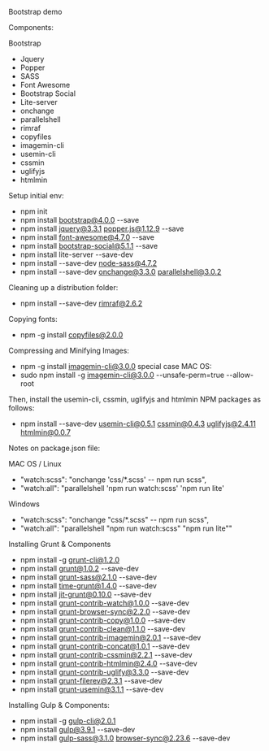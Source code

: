 Bootstrap demo

Components:

Bootstrap
- Jquery
- Popper
- SASS
- Font Awesome
- Bootstrap Social
- Lite-server
- onchange
- parallelshell
- rimraf
- copyfiles
- imagemin-cli
- usemin-cli
- cssmin
- uglifyjs
- htmlmin

Setup initial env:
- npm init
- npm install bootstrap@4.0.0 --save
- npm install jquery@3.3.1 popper.js@1.12.9 --save
- npm install font-awesome@4.7.0 --save
- npm install bootstrap-social@5.1.1 --save
- npm install lite-server --save-dev
- npm install --save-dev node-sass@4.7.2
- npm install --save-dev onchange@3.3.0 parallelshell@3.0.2

Cleaning up a distribution folder:
- npm install --save-dev rimraf@2.6.2

Copying fonts:
- npm -g install copyfiles@2.0.0

Compressing and Minifying Images:
- npm -g install imagemin-cli@3.0.0
special case MAC OS:
- sudo npm install -g imagemin-cli@3.0.0 --unsafe-perm=true --allow-root

Then, install the usemin-cli, cssmin, uglifyjs and htmlmin NPM packages as follows:
- npm install --save-dev usemin-cli@0.5.1 cssmin@0.4.3 uglifyjs@2.4.11 htmlmin@0.0.7

Notes on package.json file:

MAC OS / Linux
- "watch:scss": "onchange 'css/*.scss' -- npm run scss",
- "watch:all": "parallelshell 'npm run watch:scss' 'npm run lite'

Windows
- "watch:scss": "onchange \"css/*.scss\" -- npm run scss",   
- "watch:all": "parallelshell \"npm run watch:scss\" \"npm run lite\""

Installing Grunt & Components
- npm install -g grunt-cli@1.2.0
- npm install grunt@1.0.2 --save-dev
- npm install grunt-sass@2.1.0 --save-dev
- npm install time-grunt@1.4.0 --save-dev
- npm install jit-grunt@0.10.0 --save-dev
- npm install grunt-contrib-watch@1.0.0 --save-dev
- npm install grunt-browser-sync@2.2.0 --save-dev
- npm install grunt-contrib-copy@1.0.0 --save-dev
- npm install grunt-contrib-clean@1.1.0 --save-dev
- npm install grunt-contrib-imagemin@2.0.1 --save-dev
- npm install grunt-contrib-concat@1.0.1 --save-dev
- npm install grunt-contrib-cssmin@2.2.1 --save-dev
- npm install grunt-contrib-htmlmin@2.4.0 --save-dev
- npm install grunt-contrib-uglify@3.3.0 --save-dev
- npm install grunt-filerev@2.3.1 --save-dev
- npm install grunt-usemin@3.1.1 --save-dev

Installing Gulp & Components:
- npm install -g gulp-cli@2.0.1
- npm install gulp@3.9.1 --save-dev
- npm install gulp-sass@3.1.0  browser-sync@2.23.6 --save-dev